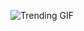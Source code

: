 ![Trending GIF](https://media2.giphy.com/media/v1.Y2lkPThiYjIxNzcyZ2prM2p3Z2VjYnp6Ymtkajdia3R4c2g5cWhvNW84bzA1YzhjbGFrMSZlcD12MV9naWZzX3NlYXJjaCZjdD1n/GfLyPobJEnWDBJOhye/giphy.gif)
